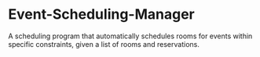 # Event-Scheduling-Manager
A scheduling program that automatically schedules rooms for events within specific constraints, given a list of rooms and reservations.
